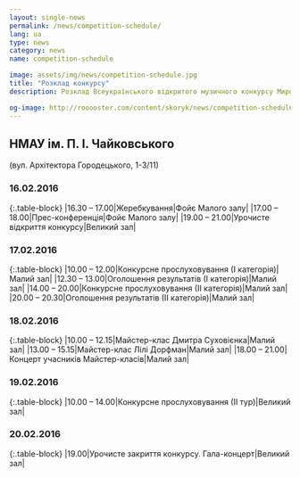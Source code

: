 ```yaml
---
layout: single-news
permalink: /news/competition-schedule/
lang: ua
type: news
category: news
name: competition-schedule

image: assets/img/news/competition-schedule.jpg
title: "Розклад конкурсу"
description: Розклад Всеукраїнського відкритого музичного конкурсу Мирослава Скорика

og-image: http://rooooster.com/content/skoryk/news/competition-schedule.jpg
---
```


## НМАУ ім. П. І. Чайковського

(вул. Архітектора Городецького, 1-3/11)

### 16.02.2016

{:.table-block}
|16.30 – 17.00|Жеребкування|Фойє Малого залу|
|17.00 – 18.00|Прес-конференція|Фойє Малого залу|
|19.00 – 21.00|Урочисте відкриття конкурсу|Великий зал|

### 17.02.2016

{:.table-block}
|10.00 – 12.00|Конкурсне прослуховування (І категорія)|Малий зал|
|12.30 – 13.00|Оголошення результатів  (І категорія)|Малий зал|
|14.00 – 20.00|Конкурсне прослуховування (ІІ категорія)|Малий зал|
|20.00 – 20.30|Оголошення результатів  (ІІ категорія)|Малий зал|

### 18.02.2016

{:.table-block}
|10.00 – 12.15|Майстер-клас Дмитра Суховієнка|Малий зал|
|13.00 – 15.15|Майстер-клас Лілі Дорфман|Малий зал|
|18.00 – 21.00|Концерт учасників Майстер-класів|Малий зал|

### 19.02.2016

{:.table-block}
|10.00 – 14.00|Конкурсне прослуховування (ІІ тур)|Великий зал|

### 20.02.2016

{:.table-block}
|19.00|Урочисте закриття конкурсу. Гала-концерт|Великий зал|

